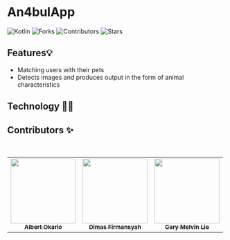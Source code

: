 # An4bulApp

![Kotlin](https://img.shields.io/badge/Kotlin-FFD43B?style=for-the-badge&logo=kotlin&logoColor=blue)
![Forks](https://img.shields.io/github/forks/Albert1915/An4bulApp?style=for-the-badge)
![Contributors](https://img.shields.io/github/contributors/Albert1915/An4bulApp?style=for-the-badge)
![Stars](https://img.shields.io/github/stars/Albert1915/An4bulApp?style=for-the-badge)

## Features💡
- Matching users with their pets
- Detects images and produces output in the form of animal characteristics

## Technology 👨‍💻


## Contributors ✨
<br>
<table align="center">
  <tr>
    <td align="center"><a href="https://github.com/Albert1915"><img src="https://avatars.githubusercontent.com/u/76970766?s=400&u=adf4015762046d3e3ab4178b48366719243df2fc&v=4" width="150px;" alt=""/><br><sub><b>Albert Okario</b></sub></td> 
    <td align="center"><a href="https://github.com/msdimas"><img src="https://avatars.githubusercontent.com/u/100691400?v=4" width="150px;" alt=""/><br><sub><b>Dimas Firmansyah</b></sub></td>
    <td align="center"><a href="https://github.com/GaryMelvin"><img src="https://avatars.githubusercontent.com/u/101509681?v=4" width="150px;" alt=""/><br><sub><b>Gary Melvin Lie</b></sub></td>
   
  </tr>
</table>
